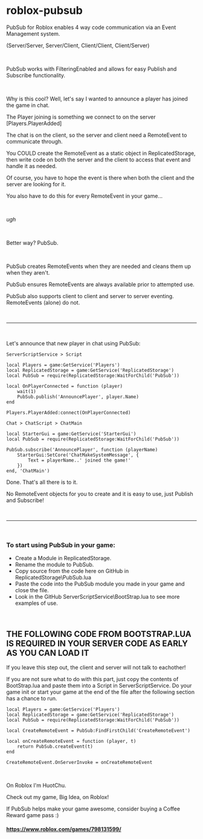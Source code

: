 # roblox-pubsub

PubSub for Roblox enables 4 way code communication via an Event Management system.


(Server/Server, Server/Client, Client/Client, Client/Server)

&nbsp;

PubSub works with FilteringEnabled and allows for easy Publish and Subscribe functionality.

&nbsp;

Why is this cool? Well, let's say I wanted to announce a player has joined the game in chat.


The Player joining is something we connect to on the server [Players.PlayerAdded]


The chat is on the client, so the server and client need a RemoteEvent to communicate through.


You COULD create the RemoteEvent as a static object in ReplicatedStorage, then write code on
both the server and the client to access that event and handle it as needed.


Of course, you have to hope the event is there when both the client and the server are looking for it.


You also have to do this for every RemoteEvent in your game...

&nbsp;

*ugh*

&nbsp;

Better way? PubSub.

&nbsp;

PubSub creates RemoteEvents when they are needed and cleans them up when they aren't.


PubSub ensures RemoteEvents are always available prior to attempted use.


PubSub also supports client to client and server to server eventing. RemoteEvents (alone) do not.

&nbsp;

___

&nbsp;

Let's announce that new player in chat using PubSub:


`ServerScriptService > Script`

```
local Players = game:GetService('Players')
local ReplicatedStorage = game:GetService('ReplicatedStorage')
local PubSub = require(ReplicatedStorage:WaitForChild('PubSub'))

local OnPlayerConnected = function (player)
    wait(1)
    PubSub.publish('AnnouncePlayer', player.Name)
end

Players.PlayerAdded:connect(OnPlayerConnected)
```


`Chat > ChatScript > ChatMain`

```
local StarterGui = game:GetService('StarterGui')
local PubSub = require(ReplicatedStorage:WaitForChild('PubSub'))

PubSub.subscribe('AnnouncePlayer', function (playerName)
	StarterGui:SetCore('ChatMakeSystemMessage', {
		Text = playerName..' joined the game!'
	})
end, 'ChatMain')
```


Done. That's all there is to it.


No RemoteEvent objects for you to create and it is easy to use, just Publish and Subscribe!

&nbsp;

___

&nbsp;

### To start using PubSub in your game:
+ Create a Module in ReplicatedStorage.
+ Rename the module to PubSub.
+ Copy source from the code here on GitHub in ReplicatedStorage\PubSub.lua
+ Paste the code into the PubSub module you made in your game and close the file.
+ Look in the GitHub ServerScriptService\BootStrap.lua to see more examples of use.

&nbsp;

## THE FOLLOWING CODE FROM BOOTSTRAP.LUA IS REQUIRED IN YOUR SERVER CODE AS EARLY AS YOU CAN LOAD IT
If you leave this step out, the client and server will not talk to eachother!


If you are not sure what to do with this part, just copy the contents of BootStrap.lua
and paste them into a Script in ServerScriptService. Do your game init or start your game
at the end of the file after the following section has a chance to run.


```
local Players = game:GetService('Players')
local ReplicatedStorage = game:GetService('ReplicatedStorage')
local PubSub = require(ReplicatedStorage:WaitForChild('PubSub'))

local CreateRemoteEvent = PubSub:FindFirstChild('CreateRemoteEvent')

local onCreateRemoteEvent = function (player, t)
    return PubSub.createEvent(t)
end

CreateRemoteEvent.OnServerInvoke = onCreateRemoteEvent
```

&nbsp;

On Roblox I'm HuotChu.


Check out my game, Big Idea, on Roblox!


If PubSub helps make your game awesome, consider buying a Coffee Reward game pass :)
#### https://www.roblox.com/games/798131599/
